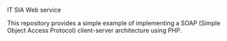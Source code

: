 IT SIA Web service

This repository provides a simple example of implementing a SOAP (Simple Object Access Protocol) client-server architecture using PHP.
